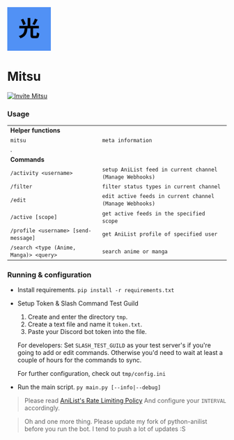 <div>
	<img
		src="img/mitsu.png"
		alt="mitsu"
		width="100px"
		height="100px"
	/>
</div>

# Mitsu

[![Invite Mitsu](https://img.shields.io/badge/Invite-Mitsu-000000?style=flat&colorA=000000&colorB=5191F5)](https://discord.com/api/oauth2/authorize?client_id=862650879688441857&permissions=537259008&scope=bot%20applications.commands)

### Usage

|                                         |                                                           |
| --------------------------------------- | --------------------------------------------------------- |
| **Helper functions**                    |                                                           |
| `mitsu`                                 | `meta information`                                        |
| .                                       |                                                           |
| **Commands**                            |                                                           |
| `/activity <username>`                  | `setup AniList feed in current channel (Manage Webhooks)` |
| `/filter`                               | `filter status types in current channel`                  |
| `/edit`                                 | `edit active feeds in current channel (Manage Webhooks)`  |
| `/active [scope]`                       | `get active feeds in the specified scope`                 |
| `/profile <username> [send-message]`    | `get AniList profile of specified user`                   |
| `/search <type (Anime, Manga)> <query>` | `search anime or manga`                                   |

### Running & configuration

- Install requirements.
  `pip install -r requirements.txt`

- Setup Token & Slash Command Test Guild

  1. Create and enter the directory `tmp`.
  2. Create a text file and name it `token.txt`.
  3. Paste your Discord bot token into the file.

  For developers:
  Set `SLASH_TEST_GUILD` as your test server's if you're going to add or edit commands.
  Otherwise you'd need to wait at least a couple of hours for the commands to sync.

  For further configuration, check out `tmp/config.ini`

- Run the main script.
  `py main.py [--info|--debug]`

> Please read [AniList's Rate Limiting Policy](https://anilist.gitbook.io/anilist-apiv2-docs/overview/rate-limiting)
> And configure your `INTERVAL` accordingly.

> Oh and one more thing. Please update my fork of python-anilist before you run the bot.
> I tend to push a lot of updates :S
